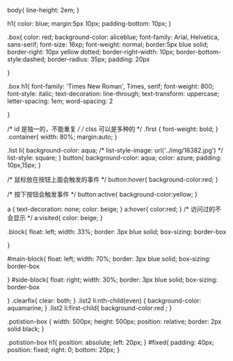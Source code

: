 body{
    line-height: 2em;
}


h1{
    color: blue;
    margin:5px 10px;
    padding-bottom: 10px;
}

.box{
    color: red;
    background-color: aliceblue;
    font-family: Arial, Helvetica, sans-serif;
    font-size: 16xp;
    font-weight: normal;
    border:5px blue solid;   
    border-right: 10px yellow dotted;
    border-right-width: 10px;
    border-bottom-style:dashed;
    border-radius: 35px;
    padding: 20px
    
}

.box h1{
    font-family: 'Times New Roman', Times, serif;
    font-weight: 800;
    font-style: italic;
    text-decoration: line-through;
    text-transform: uppercase; 
    letter-spacing: 1em;
    word-spacing: 2
    
}

/* id 是独一的，不能重复 */
/* clss 可以是多种的 */
.first {
    font-weight: bold;
  }
.container{
    width: 80%;
    margin:auto;
}


.list li{
    background-color: aqua;
    /* list-style-image: url('../img/16382.jpg') */
    list-style: square;
}
button{
    background-color: aqua;
    color: azure;
    padding: 10px,15px;
}

/* 鼠标放在按钮上面会触发的事件 */
button:hover{
    background-color:red;
}

/* 按下按钮会触发事件 */
button:active{
    background-color:yellow;
}

a {
    text-decoration: none;
    color: beige;
}
a:hover{
    color:red;
}
/* 访问过的不会显示 */
a:visited{
    color: beige;
}

.block{
    float: left;
    width: 33%;
    border: 3px blue  solid;
    box-sizing: border-box
    
}

#main-block{
    float: left;
    width: 70%;
    border: 3px blue  solid;
    box-sizing: border-box
    
}
#side-block{
    float: right;
    width: 30%;
    border: 3px blue  solid;
    box-sizing: border-box
    
}
.clearfix{
    clear: both;
}
.list2 li:nth-child(even) 
{
 background-color: aquamarine;
}
.list2 li:first-child{
 background-color:red ;
}

.potistion-box
{
    width: 500px;
    height: 500px;
    position: relative;
   border: 2px solid black;
}

.potistion-box h1{
    position: absolute;
    left: 20px;
}
#fixed{
    padding: 40px;
    position: fixed;
    right: 0;
    bottom: 20px;
}